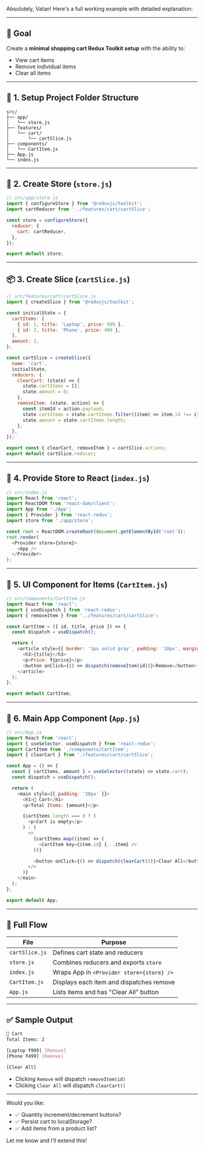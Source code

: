 Absolutely, Vatan! Here's a full working example with detailed explanation:

---

## 🎯 Goal

Create a **minimal shopping cart Redux Toolkit setup** with the ability to:

* View cart items
* Remove individual items
* Clear all items

---

## 🧱 1. Setup Project Folder Structure

```
src/
├── app/
│   └── store.js
├── features/
│   └── cart/
│       └── cartSlice.js
├── components/
│   └── CartItem.js
├── App.js
└── index.js
```

---

## 🧰 2. Create Store (`store.js`)

```js
// src/app/store.js
import { configureStore } from '@reduxjs/toolkit';
import cartReducer from '../features/cart/cartSlice';

const store = configureStore({
  reducer: {
    cart: cartReducer,
  },
});

export default store;
```

---

## 📦 3. Create Slice (`cartSlice.js`)

```js
// src/features/cart/cartSlice.js
import { createSlice } from '@reduxjs/toolkit';

const initialState = {
  cartItems: [
    { id: 1, title: 'Laptop', price: 999 },
    { id: 2, title: 'Phone', price: 499 },
  ],
  amount: 2,
};

const cartSlice = createSlice({
  name: 'cart',
  initialState,
  reducers: {
    clearCart: (state) => {
      state.cartItems = [];
      state.amount = 0;
    },
    removeItem: (state, action) => {
      const itemId = action.payload;
      state.cartItems = state.cartItems.filter((item) => item.id !== itemId);
      state.amount = state.cartItems.length;
    },
  },
});

export const { clearCart, removeItem } = cartSlice.actions;
export default cartSlice.reducer;
```

---

## 🧩 4. Provide Store to React (`index.js`)

```js
// src/index.js
import React from 'react';
import ReactDOM from 'react-dom/client';
import App from './App';
import { Provider } from 'react-redux';
import store from './app/store';

const root = ReactDOM.createRoot(document.getElementById('root'));
root.render(
  <Provider store={store}>
    <App />
  </Provider>
);
```

---

## 🧪 5. UI Component for Items (`CartItem.js`)

```js
// src/components/CartItem.js
import React from 'react';
import { useDispatch } from 'react-redux';
import { removeItem } from '../features/cart/cartSlice';

const CartItem = ({ id, title, price }) => {
  const dispatch = useDispatch();

  return (
    <article style={{ border: '1px solid gray', padding: '10px', marginBottom: '10px' }}>
      <h3>{title}</h3>
      <p>Price: ₹{price}</p>
      <button onClick={() => dispatch(removeItem(id))}>Remove</button>
    </article>
  );
};

export default CartItem;
```

---

## 🧱 6. Main App Component (`App.js`)

```js
// src/App.js
import React from 'react';
import { useSelector, useDispatch } from 'react-redux';
import CartItem from './components/CartItem';
import { clearCart } from './features/cart/cartSlice';

const App = () => {
  const { cartItems, amount } = useSelector((state) => state.cart);
  const dispatch = useDispatch();

  return (
    <main style={{ padding: '20px' }}>
      <h1>🛒 Cart</h1>
      <p>Total Items: {amount}</p>

      {cartItems.length === 0 ? (
        <p>Cart is empty</p>
      ) : (
        <>
          {cartItems.map((item) => (
            <CartItem key={item.id} {...item} />
          ))}

          <button onClick={() => dispatch(clearCart())}>Clear All</button>
        </>
      )}
    </main>
  );
};

export default App;
```

---

## 🔄 Full Flow

| File           | Purpose                                   |
| -------------- | ----------------------------------------- |
| `cartSlice.js` | Defines cart state and reducers           |
| `store.js`     | Combines reducers and exports `store`     |
| `index.js`     | Wraps App in `<Provider store={store} />` |
| `CartItem.js`  | Displays each item and dispatches remove  |
| `App.js`       | Lists items and has "Clear All" button    |

---

## ✅ Sample Output

```bash
🛒 Cart
Total Items: 2

[Laptop ₹999] [Remove]
[Phone ₹499] [Remove]

[Clear All]
```

* Clicking `Remove` will dispatch `removeItem(id)`
* Clicking `Clear All` will dispatch `clearCart()`

---

Would you like:

* ✅ Quantity increment/decrement buttons?
* ✅ Persist cart to localStorage?
* ✅ Add items from a product list?

Let me know and I’ll extend this!
